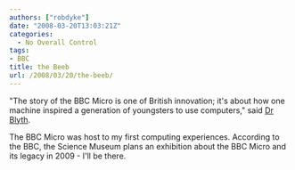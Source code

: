 ```yaml
---
authors: ["robdyke"]
date: "2008-03-20T13:03:21Z"
categories:
  - No Overall Control
tags:
- BBC
title: the Beeb
url: /2008/03/20/the-beeb/
---
```

"The story of the BBC Micro is one of British innovation; it's about how one machine inspired a generation of youngsters to use computers," said [Dr Blyth](http://news.bbc.co.uk/1/hi/technology/7303288.stm "BBC News website").

The BBC Micro was host to my first computing experiences. According to the BBC, the Science Museum plans an exhibition about the BBC Micro and its legacy in 2009 - I'll be there.